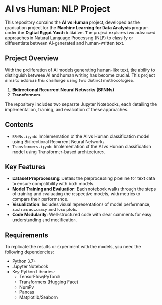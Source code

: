 # AI vs Human: NLP Project

This repository contains the **AI vs Human** project, developed as the graduation project for the **Machine Learning for Data Analysis** program under the **Digital Egypt Youth** initiative. The project explores two advanced approaches in Natural Language Processing (NLP) to classify or differentiate between AI-generated and human-written text.

## Project Overview

With the proliferation of AI models generating human-like text, the ability to distinguish between AI and human writing has become crucial. This project aims to address this challenge using two distinct methodologies:

1. **Bidirectional Recurrent Neural Networks (BRNNs)**
2. **Transformers**

The repository includes two separate Jupyter Notebooks, each detailing the implementation, training, and evaluation of these approaches.

## Contents

- `BRNNs.ipynb`: Implementation of the AI vs Human classification model using Bidirectional Recurrent Neural Networks.
- `Transformers.ipynb`: Implementation of the AI vs Human classification model using Transformer-based architectures.

## Key Features

- **Dataset Preprocessing**: Details the preprocessing pipeline for text data to ensure compatibility with both models.
- **Model Training and Evaluation**: Each notebook walks through the steps of training and evaluating the respective models, with metrics to compare their performance.
- **Visualization**: Includes visual representations of model performance, such as accuracy and loss plots.
- **Code Modularity**: Well-structured code with clear comments for easy understanding and modification.

## Requirements

To replicate the results or experiment with the models, you need the following dependencies:

- Python 3.7+
- Jupyter Notebook
- Key Python Libraries:
  - TensorFlow/PyTorch
  - Transformers (Hugging Face)
  - NumPy
  - Pandas
  - Matplotlib/Seaborn
